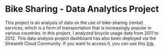 # Bike Sharing - Data Analytics Project

This project is an analysis of data on the use of bike-sharing (rental) services, which is a form of transportation that is increasingly popular in various countries. In this project, I analyzed bicycle usage data from 2011 to 2012. This data analysis project dashboard has also been deployed via the Streamlit Cloud Community. If you want to access it, you can use this [link](https://bike-sharing-dashboard-bima.streamlit.app/).

